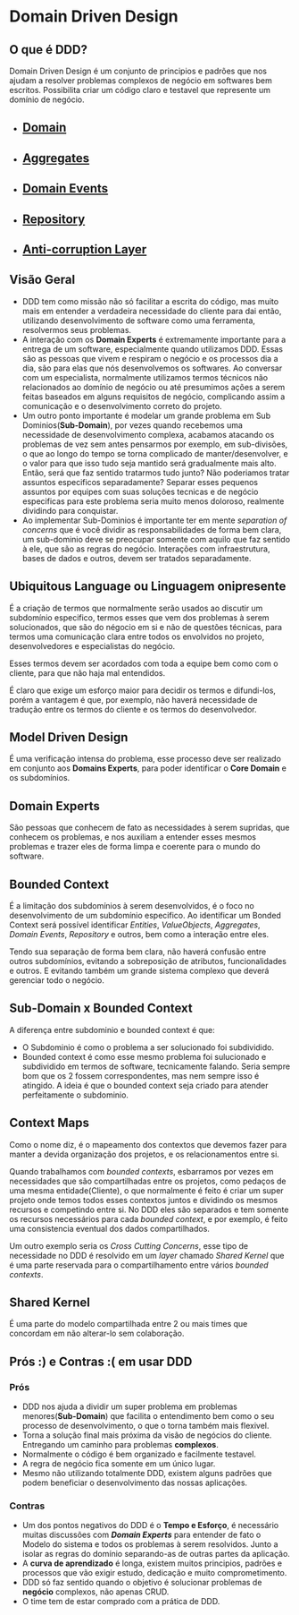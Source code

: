 # Domain Driven Design

## O que é DDD?

Domain Driven Design é um conjunto de principios e padrões que nos ajudam a resolver problemas complexos de negócio em softwares bem escritos. Possibilita criar um código claro e testavel que represente um domínio de negócio.

- ## [Domain](https://github.com/matsennin/domain-driven-design/blob/master/domain.md)
- ## [Aggregates](https://github.com/matsennin/domain-driven-design/blob/master/aggregates.md)
- ## [Domain Events](https://github.com/matsennin/domain-driven-design/blob/master/domain-events.md)
- ## [Repository](https://github.com/matsennin/domain-driven-design/blob/master/repository.md)
- ## [Anti-corruption Layer](https://github.com/matsennin/domain-driven-design/blob/master/anti-corruption-layer.md)

## Visão Geral
- DDD tem como missão não só facilitar a escrita do código, mas muito mais em entender a verdadeira necessidade do cliente para dai então, utilizando desenvolvimento de software como uma ferramenta, resolvermos seus problemas.
- A interação com os **Domain Experts** é extremamente importante para a entrega de um software, especialmente quando utilizamos DDD. Essas são as pessoas que vivem e respiram o negócio e os processos dia a dia, são para elas que nós desenvolvemos os softwares. Ao conversar com um especialista, normalmente utilizamos termos técnicos não relacionados ao domínio de negócio ou até presumimos ações a serem feitas baseados em alguns requisitos de negócio, complicando assim a comunicação e o desenvolvimento correto do projeto.
- Um outro ponto importante é modelar um grande problema em Sub Dominios(**Sub-Domain**), por vezes quando recebemos uma necessidade de desenvolvimento complexa, acabamos atacando os problemas de vez sem antes pensarmos por exemplo, em sub-divisões, o que ao longo do tempo se torna complicado de manter/desenvolver, e o valor para que isso tudo seja mantido será gradualmente mais alto. Então, será que faz sentido tratarmos tudo junto? Não poderiamos tratar assuntos especificos separadamente? Separar esses pequenos assuntos por equipes com suas soluções tecnicas e de negócio especificas para este problema seria muito menos doloroso, realmente dividindo para conquistar.
- Ao implementar Sub-Dominios é importante ter em mente _separation of concerns_ que é você dividir as responsabilidades de forma bem clara, um sub-dominio deve se preocupar somente com aquilo que faz sentido à ele, que são as regras do negócio. Interações com infraestrutura, bases de dados e outros, devem ser tratados separadamente.



## Ubiquitous Language ou Linguagem onipresente
É a criação de termos que normalmente serão usados ao discutir um subdomínio especifico, termos esses que vem dos problemas à serem solucionados, que são do négocio em si e não de questões técnicas, para termos uma comunicação clara entre todos os envolvidos no projeto, desenvolvedores e especialistas do negócio.

Esses termos devem ser acordados com toda a equipe bem como com o cliente, para que não haja mal entendidos.

É claro que exige um esforço maior para decidir os termos e difundi-los, porém a vantagem é que, por exemplo, não haverá necessidade de tradução entre os termos do cliente e os termos do desenvolvedor.

## Model Driven Design
É uma verificação intensa do problema, esse processo deve ser realizado em conjunto aos **Domains Experts**, para poder identificar o **Core Domain** e os subdomínios.

## Domain Experts
São pessoas que conhecem de fato as necessidades à serem supridas, que conhecem os problemas, e nos auxiliam a entender esses mesmos problemas e trazer eles de forma limpa e coerente para o mundo do software.

## Bounded Context
É a limitação dos subdomínios à serem desenvolvidos, é o foco no desenvolvimento de um subdomínio especifico. Ao identificar um Bonded Context será possível identificar *Entities*, *ValueObjects*, *Aggregates*, *Domain Events*, *Repository* e outros, bem como a interação entre eles.

Tendo sua separação de forma bem clara, não haverá confusão entre outros subdomínios, evitando a sobreposição de atributos, funcionalidades e outros. E evitando também um grande sistema complexo que deverá gerenciar todo o negócio.

## Sub-Domain x Bounded Context

A diferença entre subdominio e bounded context é que:
- O Subdominio é como o problema a ser solucionado foi subdividido.
- Bounded context é como esse mesmo problema foi sulucionado e subdividido em termos de software, tecnicamente falando.
Seria sempre bom que os 2 fossem correspondentes, mas nem sempre isso é atingido. A ideia é que o bounded context seja criado para atender perfeitamente o subdominio.


## Context Maps
Como o nome diz, é o mapeamento dos contextos que devemos fazer para manter a devida organização dos projetos, e os relacionamentos entre si.

Quando trabalhamos com *bounded contexts*, esbarramos por vezes em necessidades que são compartilhadas entre os projetos, como pedaços de uma mesma entidade(Cliente), o que normalmente é feito é criar um super projeto onde temos todos esses contextos juntos e dividindo os mesmos recursos e competindo entre si. 
No DDD eles são separados e tem somente os recursos necessários para cada *bounded context*, e por exemplo, é feito uma consistencia eventual dos dados compartilhados.

Um outro exemplo seria os *Cross Cutting Concerns*, esse tipo de necessidade no DDD é resolvido em um *layer* chamado *Shared Kernel* que é uma parte reservada para o compartilhamento entre vários *bounded contexts*.


## Shared Kernel
É uma parte do modelo compartilhada entre 2 ou mais times que concordam em não alterar-lo sem colaboração.



## Prós :) e Contras :( em usar DDD
### Prós
- DDD nos ajuda a dividir um super problema em problemas menores(**Sub-Domain**) que facilita o entendimento bem como o seu processo de desenvolvimento, o que o torna também mais flexivel.
- Torna a solução final mais próxima da visão de negócios do cliente. Entregando um caminho para problemas **complexos**.
- Normalmente o código é bem organizado e facilmente testavel.
- A regra de negócio fica somente em um único lugar.
- Mesmo não utilizando totalmente DDD, existem alguns padrões que podem beneficiar o desenvolvimento das nossas aplicações.

### Contras
- Um dos pontos negativos do DDD é o **Tempo e Esforço**, é necessário muitas discussões com _**Domain Experts**_ para entender de fato o Modelo do sistema e todos os problemas à serem resolvidos. Junto a isolar as regras do domínio separando-as de outras partes da aplicação.
- A **curva de aprendizado** é longa, existem muitos principios, padrões e processos que vão exigir estudo, dedicação e muito comprometimento.
- DDD só faz sentido quando o objetivo é solucionar problemas de **negócio** complexos, não apenas CRUD.
- O time tem de estar comprado com a prática de DDD.
